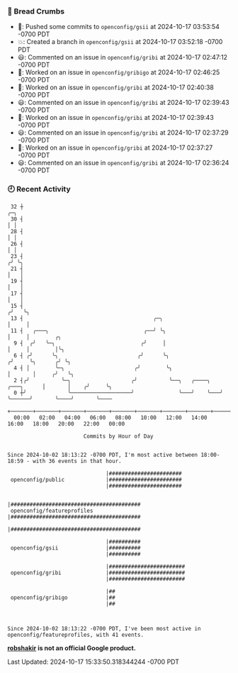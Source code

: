 ### 🍞 Bread Crumbs

 * 🚢: Pushed some commits to `openconfig/gsii` at 2024-10-17 03:53:54 -0700 PDT
 * 💥: Created a branch in `openconfig/gsii` at 2024-10-17 03:52:18 -0700 PDT
 * 😃: Commented on an issue in `openconfig/gribi` at 2024-10-17 02:47:12 -0700 PDT
 * 👀: Worked on an issue in `openconfig/gribigo` at 2024-10-17 02:46:25 -0700 PDT
 * 👀: Worked on an issue in `openconfig/gribi` at 2024-10-17 02:40:38 -0700 PDT
 * 😃: Commented on an issue in `openconfig/gribi` at 2024-10-17 02:39:43 -0700 PDT
 * 👀: Worked on an issue in `openconfig/gribi` at 2024-10-17 02:39:43 -0700 PDT
 * 😃: Commented on an issue in `openconfig/gribi` at 2024-10-17 02:37:29 -0700 PDT
 * 👀: Worked on an issue in `openconfig/gribi` at 2024-10-17 02:37:27 -0700 PDT
 * 😃: Commented on an issue in `openconfig/gribi` at 2024-10-17 02:36:24 -0700 PDT

### 🕘 Recent Activity
```
 32 ┼                                                                            ╭─╮
 30 ┤                                                                            │ │
 28 ┤                                                                            │ │
 26 ┤                                                                            │ │
 23 ┤                                                                           ╭╯ ╰╮
 21 ┤                                                                           │   │
 19 ┤                                                                           │   │
 17 ┤                                                                           │   │
 15 ┤                                                                          ╭╯   ╰╮
 13 ┤                                         ╭─╮                              │     │
 11 ┤   ╭───╮                              ╭──╯ ╰╮                             │     │        ╭╮
  9 ┤  ╭╯   ╰─╮                           ╭╯     │                             │     │        │╰╮
  6 ┤ ╭╯      ╰╮                         ╭╯      ╰╮                           ╭╯     ╰╮      ╭╯ ╰╮
  4 ┤ │        ╰─╮                      ╭╯        ╰╮                          │       │     ╭╯   ╰╮
  2 ┤╭╯          ╰─╮                   ╭╯          ╰──╮   ╭────╮   ╭───╮      │       │    ╭╯     ╰╮
  0 ┼╯             ╰───────────────────╯              ╰───╯    ╰───╯   ╰──────╯       ╰────╯       ╰────
    +───────+───────+───────+───────+───────+───────+───────+───────+───────+───────+───────+───────+────
  00:00   02:00   04:00   06:00   08:00   10:00   12:00   14:00   16:00   18:00   20:00   22:00   00:00   

						Commits by Hour of Day


Since 2024-10-02 18:13:22 -0700 PDT, I'm most active between 18:00-18:59 - with 36 events in that hour.

```



```
                               |#######################
 openconfig/public             |#######################
                               |#######################

                               |#########################################
 openconfig/featureprofiles    |#########################################
                               |#########################################

                               |##########
 openconfig/gsii               |##########
                               |##########

                               |########################
 openconfig/gribi              |########################
                               |########################

                               |##
 openconfig/gribigo            |##
                               |##



Since 2024-10-02 18:13:22 -0700 PDT, I've been most active in openconfig/featureprofiles, with 41 events.

```
**[robshakir](mailto:robjs@google.com) is not an official Google product.**  


Last Updated: 2024-10-17 15:33:50.318344244 -0700 PDT
